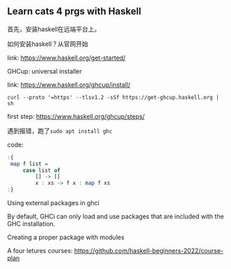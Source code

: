## Learn cats 4 prgs with Haskell
首先，安装haskell在远端平台上。

如何安装haskell？从官网开始

link: https://www.haskell.org/get-started/

GHCup: universal installer

link: https://www.haskell.org/ghcup/install/

```
curl --proto '=https' --tlsv1.2 -sSf https://get-ghcup.haskell.org | sh
```

first step: https://www.haskell.org/ghcup/steps/

遇到报错，跑了`sudo apt install ghc`

code: 
```Haskell
:{
 map f list =
     case list of
         [] -> []
         x : xs -> f x : map f xs
:}
```
Using external packages in ghci

By default, GHCi can only load and use packages that are included with the GHC installation.

Creating a proper package with modules

A four letures courses: https://github.com/haskell-beginners-2022/course-plan






